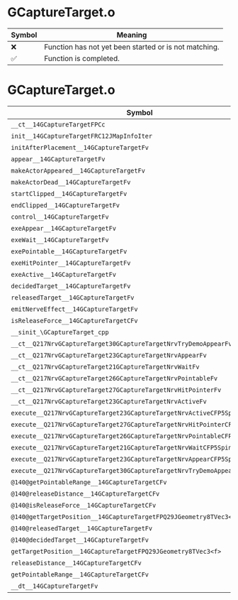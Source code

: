 # GCaptureTarget.o
| Symbol | Meaning 
| ------------- | ------------- 
| :x: | Function has not yet been started or is not matching. 
| :white_check_mark: | Function is completed. 


# GCaptureTarget.o
| Symbol | Decompiled? |
| ------------- | ------------- |
| `__ct__14GCaptureTargetFPCc` | :x: |
| `init__14GCaptureTargetFRC12JMapInfoIter` | :x: |
| `initAfterPlacement__14GCaptureTargetFv` | :x: |
| `appear__14GCaptureTargetFv` | :x: |
| `makeActorAppeared__14GCaptureTargetFv` | :x: |
| `makeActorDead__14GCaptureTargetFv` | :x: |
| `startClipped__14GCaptureTargetFv` | :x: |
| `endClipped__14GCaptureTargetFv` | :x: |
| `control__14GCaptureTargetFv` | :x: |
| `exeAppear__14GCaptureTargetFv` | :x: |
| `exeWait__14GCaptureTargetFv` | :x: |
| `exePointable__14GCaptureTargetFv` | :x: |
| `exeHitPointer__14GCaptureTargetFv` | :x: |
| `exeActive__14GCaptureTargetFv` | :x: |
| `decidedTarget__14GCaptureTargetFv` | :x: |
| `releasedTarget__14GCaptureTargetFv` | :x: |
| `emitNerveEffect__14GCaptureTargetFv` | :x: |
| `isReleaseForce__14GCaptureTargetCFv` | :x: |
| `__sinit_\GCaptureTarget_cpp` | :x: |
| `__ct__Q217NrvGCaptureTarget30GCaptureTargetNrvTryDemoAppearFv` | :x: |
| `__ct__Q217NrvGCaptureTarget23GCaptureTargetNrvAppearFv` | :x: |
| `__ct__Q217NrvGCaptureTarget21GCaptureTargetNrvWaitFv` | :x: |
| `__ct__Q217NrvGCaptureTarget26GCaptureTargetNrvPointableFv` | :x: |
| `__ct__Q217NrvGCaptureTarget27GCaptureTargetNrvHitPointerFv` | :x: |
| `__ct__Q217NrvGCaptureTarget23GCaptureTargetNrvActiveFv` | :x: |
| `execute__Q217NrvGCaptureTarget23GCaptureTargetNrvActiveCFP5Spine` | :x: |
| `execute__Q217NrvGCaptureTarget27GCaptureTargetNrvHitPointerCFP5Spine` | :x: |
| `execute__Q217NrvGCaptureTarget26GCaptureTargetNrvPointableCFP5Spine` | :x: |
| `execute__Q217NrvGCaptureTarget21GCaptureTargetNrvWaitCFP5Spine` | :x: |
| `execute__Q217NrvGCaptureTarget23GCaptureTargetNrvAppearCFP5Spine` | :x: |
| `execute__Q217NrvGCaptureTarget30GCaptureTargetNrvTryDemoAppearCFP5Spine` | :x: |
| `@140@getPointableRange__14GCaptureTargetCFv` | :x: |
| `@140@releaseDistance__14GCaptureTargetCFv` | :x: |
| `@140@isReleaseForce__14GCaptureTargetCFv` | :x: |
| `@140@getTargetPosition__14GCaptureTargetFPQ29JGeometry8TVec3<f>` | :x: |
| `@140@releasedTarget__14GCaptureTargetFv` | :x: |
| `@140@decidedTarget__14GCaptureTargetFv` | :x: |
| `getTargetPosition__14GCaptureTargetFPQ29JGeometry8TVec3<f>` | :x: |
| `releaseDistance__14GCaptureTargetCFv` | :x: |
| `getPointableRange__14GCaptureTargetCFv` | :x: |
| `__dt__14GCaptureTargetFv` | :x: |
